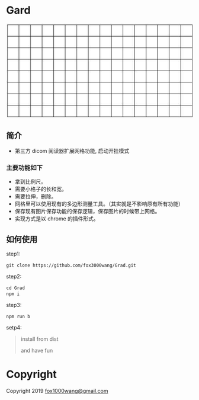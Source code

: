 # Gard

![](./cover.jpeg)

## 简介

- 第三方 dicom 阅读器扩展网格功能, 启动开挂模式

### 主要功能如下

- 拿到比例尺。
- 需要小格子的长和宽。
- 需要拉伸，删除。
- 网格里可以使用现有的多边形测量工具。（其实就是不影响原有所有功能）
- 保存现有图片保存功能的保存逻辑，保存图片的时候带上网格。
- 实现方式是以 chrome 的插件形式。

## 如何使用

step1:

```
git clone https://github.com/fox3000wang/Grad.git
```

step2:

```
cd Grad
npm i
```

step3:

```
npm run b
```

setp4:

> install from dist
>
> and have fun

# Copyright

Copyright 2019 fox1000wang@gmail.com
